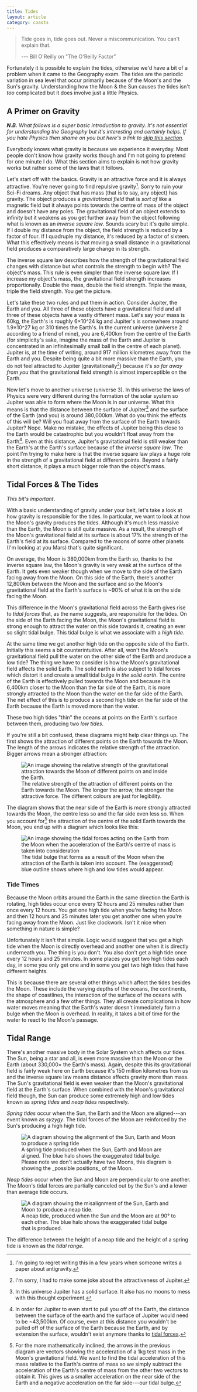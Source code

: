 ```yaml
---
title: Tides
layout: article
category: coasts
---
```


> Tide goes in, tide goes out. Never a miscommunication. You can't explain that.
>
> --- Bill O'Reilly on "The O'Reilly Factor"

Fortunately it is possible to explain the tides, otherwise we'd have a bit of a problem when it came to the Geography exam. The tides are the periodic variation in sea level that occur primarily because of the Moon's and the Sun's gravity. Understanding how the Moon & the Sun causes the tides isn't _too_ complicated but it does involve just a little Physics.

## A Primer on Gravity

_**N.B.** What follows is a super basic introduction to gravity. It's not essential for understanding the Geography but it's interesting and certainly helps. If you hate Physics then shame on you but here's a link to [skip this section](#Tidal.Forces..amp..The.Tides)._

Everybody knows what gravity is because we experience it everyday. Most people don't know how gravity works though and I'm not going to pretend for one minute I do. What this section aims to explain is not how gravity works but rather some of the laws that it follows. 

Let's start off with the basics. Gravity is an attractive force and it is always attractive. You're never going to find repulsive gravity[^1]. Sorry to ruin your Sci-Fi dreams. Any object that has mass (that is to say, any object) has gravity. The object produces a _gravitational field_ that is _sort of_ like a magnetic field but it always points towards the centre of mass of the object and doesn't have any poles. The gravitational field of an object extends to infinity but it weakens as you get further away from the object following what is known as an _inverse square law_. Sounds scary but it's quite simple. If I double my distance from the object, the field strength is reduced by a factor of four. If I quadruple my distance, it's reduced by a factor of sixteen. What this effectively means is that moving a small distance in a gravitational field produces a comparatively large change in its strength.

The inverse square law describes how the strength of the gravitational field changes with distance but what controls the strength to begin with? The object's mass. This rule is even simpler than the inverse square law. If I increase my object's mass, the gravitational field strength increases proportionally. Double the mass, double the field strength. Triple the mass, triple the field strength. You get the picture. 

Let's take these two rules and put them in action. Consider Jupiter, the Earth and you. All three of these objects have a gravitational field and all three of these objects have a vastly different mass. Let's say your mass is 60kg, the Earth's is roughly 6&times;10^24 kg and Jupiter's is somewhere around 1.9&times;10^27 kg or 310 times the Earth's. In the current universe (universe 2 according to a friend of mine), you are 6,400km from the centre of the Earth (for simplicity's sake, imagine the mass of the Earth and Jupiter is concentrated in an infinitesimally small ball in the centre of each planet). Jupiter is, at the time of writing, around 917 million kilometres away from the Earth and you. Despite being quite a bit more massive than the Earth, you do not feel attracted to Jupiter (gravitationally[^2]) because it's _so far away from you_ that the gravitational field strength is almost imperceptible on the Earth.

Now let's move to another universe (universe 3). In this universe the laws of Physics were very different during the formation of the solar system so Jupiter was able to form where the Moon is in our universe. What this means is that the distance between the surface of Jupiter[^3] and the surface of the Earth (and you) is around 380,000km. What do you think the effects of this will be? Will you float away from the surface of the Earth towards Jupiter? Nope. Make no mistake, the effects of Jupiter being this close to the Earth would be catastrophic but you wouldn't float away from the Earth[^4]. Even at this distance, Jupiter's gravitational field is still weaker than the Earth's at the Earth's surface because of the _inverse square law_. The point I'm trying to make here is that the inverse square law plays a huge role in the strength of a gravitational field at different points. Beyond a fairly short distance, it plays a much bigger role than the object's mass. 

## Tidal Forces & The Tides

_This bit's important_.

With a basic understanding of gravity under your belt, let's take a look at how gravity is responsible for the tides. In particular, we want to look at how the Moon's gravity produces the tides. Although it's much less massive than the Earth, the Moon is still quite massive. As a result, the strength of the Moon's gravitational field at its surface is about 17% the strength of the Earth's field at its surface. Compared to the moons of some other planets (I'm looking at you Mars) that's quite significant.

On average, the Moon is 380,000km from the Earth so, thanks to the inverse square law, the Moon's gravity is very weak at the surface of the Earth. It gets even weaker though when we move to the side of the Earth facing away from the Moon. On this side of the Earth, there's another 12,800km between the Moon and the surface and so the Moon's gravitational field at the Earth's surface is ~90% of what it is on the side facing the Moon. 

This difference in the Moon's gravitational field across the Earth gives rise to _tidal forces_ that, as the name suggests, are responsible for the tides. On the side of the Earth facing the Moon, the Moon's gravitational field is strong enough to attract the water on this side towards it, creating an ever so slight tidal bulge. This tidal bulge is what we associate with a _high tide_.

At the same time we get another high tide on the opposite side of the Earth. Initially this seems a bit counterintuitive. After all, won't the Moon's gravitational field pull the water on the other side of the Earth and produce a low tide? The thing we have to consider is how the Moon's gravitational field affects the solid Earth. The solid earth is also subject to tidal forces which distort it and create a small tidal bulge _in the solid earth_. The centre of the Earth is effectively pulled towards the Moon and because it is 6,400km closer to the Moon than the far side of the Earth, it is more strongly attracted to the Moon than the water on the far side of the Earth. The net effect of this is to produce a second high tide on the far side of the Earth because the Earth is moved more than the water.

These two high tides "thin" the oceans at points on the Earth's surface between them, producing two _low tides_. 

If you're still a bit confused, these diagrams might help clear things up. The first shows the attraction of different points on the Earth towards the Moon. The length of the arrows indicates the relative strength of the attraction. Bigger arrows mean a stronger attraction:

<figure>
    <img src="{{ site.baseurl }}/images/coasts/04-tides/relative-tidal-forces.svg" alt="An image showing the relative strength of the gravitational attraction towards the Moon of different points on and inside the Earth." />
    <figcaption>
        The relative strength of the attraction of different points on the Earth towards the Moon. The longer the arrow, the stronger the attractive force. The different colours are just for legibility.
    </figcaption>
</figure>

The diagram shows that the near side of the Earth is more strongly attracted towards the Moon, the centre less so and the far side even less so. When you account for[^5] the attraction of the centre of the solid Earth towards the Moon, you end up with a diagram which looks like this:

<figure>
    <img src="{{ site.baseurl }}/images/coasts/04-tides/tidal-bulge.svg" alt="An image showing the tidal forces acting on the Earth from the Moon when the acceleration of the Earth's centre of mass is taken into consideration" />
    <figcaption>
        The tidal bulge that forms as a result of the Moon when the attraction of the Earth is taken into account. The (exaggerated) blue outline shows where high and low tides would appear.
    </figcaption>
</figure>

### Tide Times

Because the Moon orbits around the Earth in the same direction the Earth is rotating, high tides occur once every 12 hours and 25 minutes rather than once every 12 hours. You get one high tide when you're facing the Moon and then 12 hours and 25 minutes later you get another one when you're facing away from the Moon. Just like clockwork. Isn't it nice when something in nature is simple?

Unfortunately it isn't that simple. Logic would suggest that you get a high tide when the Moon is directly overhead and another one when it is directly underneath you. The thing is you don't. You also don't get a high tide once every 12 hours and 25 minutes. In some places you get two high tides each day, in some you only get one and in some you get two high tides that have different heights.

This is because there are several other things which affect the tides besides the Moon. These include the varying depths of the oceans, the continents, the shape of coastlines, the interaction of the surface of the oceans with the atmosphere and a few other things. They all create complications in how water moves meaning that the Earth's water doesn't immediately form a bulge when the Moon is overhead. In reality, it takes a bit of time for the water to react to the Moon's passage.

## Tidal Range

There's another massive body in the Solar System which affects our tides. The Sun, being a star and all, is even more massive than the Moon or the Earth (about 330,000&times; the Earth's mass). Again, despite this its gravitational field is fairly weak here on Earth because it's 150 million kilometres from us and the inverse square law means distance affects gravity more than mass. The Sun's gravitational field is even weaker than the Moon's gravitational field at the Earth's surface. When combined with the Moon's gravitational field though, the Sun can produce some extremely high and low tides known as _spring tides_ and _neap tides_ respectively.

_Spring tides_ occur when the Sun, the Earth and the Moon are aligned---an event known as _syzygy_. The tidal forces of the Moon are reinforced by the Sun's producing a high high tide. 

<figure>
    <img src="{{ site.baseurl }}/images/coasts/04-tides/spring-tide.svg" alt="A diagram showing the alignment of the Sun, Earth and Moon to produce a spring tide">
    <figcaption>
        A spring tide produced when the Sun, Earth and Moon are aligned. The blue halo shows the exaggerated tidal bulge. Please note we don't actually have two Moons, this diagram is showing the _possible positions_ of the Moon. 
    </figcaption>
</figure>

_Neap tides_ occur when the Sun and Moon are perpendicular to one another. The Moon's tidal forces are partially canceled out by the Sun's and a lower than average tide occurs. 

<figure>
    <img src="{{ site.baseurl }}/images/coasts/04-tides/neap-tide.svg" alt="A diagram showing the misalignment of the Sun, Earth and Moon to produce a neap tide." />
    <figcaption>
        A neap tide, produced when the Sun and the Moon are at 90&deg; to each other. The blue halo shows the exaggerated tidal bulge that is produced.
    </figcaption>
</figure>

The difference between the height of a neap tide and the height of a spring tide is known as the _tidal range_.

[^1]: I'm going to regret writing this in a few years when someone writes a paper about antigravity.

[^2]: I'm sorry, I had to make some joke about the attractiveness of Jupiter.

[^3]: In this universe Jupiter has a solid surface. It also has no moons to mess with this thought experiment.

[^4]: In order for Jupiter to even start to pull you off of the Earth, the distance between the surface of the earth and the surface of Jupiter would need to be ~43,500km. Of course, even at this distance you wouldn't be pulled off of the surface of the Earth because the Earth, and by extension the surface, wouldn't exist anymore thanks to [tidal forces](https://en.wikipedia.org/wiki/Roche_limit).

[^5]: For the more mathematically inclined, the arrows in the previous diagram are vectors showing the acceleration of a 1kg test mass in the Moon's gravitational field. We want to find the tidal acceleration of this mass relative to the Earth's centre of mass so we simply subtract the acceleration of the Earth's centre of mass from the other two vectors to obtain it. This gives us a smaller acceleration on the near side of the Earth and a negative acceleration on the far side---our tidal bulge.
